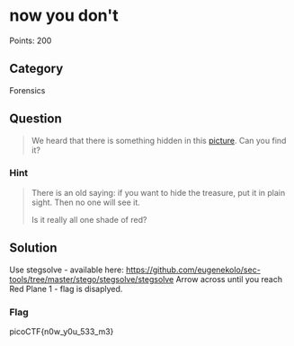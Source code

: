 # now you don't
Points: 200

## Category
Forensics

## Question
>We heard that there is something hidden in this [picture](files/nowYouDont.png). Can you find it? 

### Hint
>There is an old saying: if you want to hide the treasure, put it in plain sight. Then no one will see it.
>
>Is it really all one shade of red?

## Solution
Use stegsolve - available here: https://github.com/eugenekolo/sec-tools/tree/master/stego/stegsolve/stegsolve
Arrow across until you reach Red Plane 1 - flag is disaplyed.

### Flag
picoCTF{n0w_y0u_533_m3}
